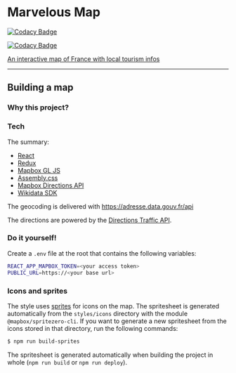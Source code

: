 # Marvelous Map
[![Codacy Badge](https://api.codacy.com/project/badge/Grade/466da5fcedf84f879484ddbf66adfb94)](https://www.codacy.com/app/sheub/marvelous-map?utm_source=github.com&amp;utm_medium=referral&amp;utm_content=sheub/marvelous-map&amp;utm_campaign=Badge_Grade)

[![Codacy Badge](https://api.codacy.com/project/badge/Grade/c742a7145e954de0bbe4869e5428e5d8)](https://app.codacy.com/app/sheub/marvelous-map?utm_source=github.com&utm_medium=referral&utm_content=sheub/marvelous-map&utm_campaign=Badge_Grade_Dashboard)

[An interactive map of France with local tourism infos](https://faconnes.de)


------

## Building a map 

### Why this project?


### Tech

The summary:
- [React](https://facebook.github.io/react/)
- [Redux](http://redux.js.org/)
- [Mapbox GL JS](https://www.mapbox.com/mapbox-gl-js/api/)
- [Assembly.css](https://www.mapbox.com/assembly/)
- [Mapbox Directions API](https://www.mapbox.com/api-documentation/#directions)
- [Wikidata SDK](https://github.com/maxlath/wikidata-sdk)

The geocoding is delivered with https://adresse.data.gouv.fr/api

The directions are powered by the [Directions Traffic API](https://www.mapbox.com/api-documentation/#directions).

### Do it yourself!

Create a `.env` file at the root that contains the following variables:

```sh
REACT_APP_MAPBOX_TOKEN=<your access token>
PUBLIC_URL=https://<your base url>
```

### Icons and sprites

The style uses [sprites](https://www.mapbox.com/help/define-sprite/) for icons on the map. The spritesheet is generated automatically from the `styles/icons` directory with the module `@mapbox/spritezero-cli`. If you want to generate a new spritesheet from the icons stored in that directory, run the following commands:

```sh
$ npm run build-sprites
```

The spritesheet is generated automatically when building the project in whole (`npm run build` or `npm run deploy`).

